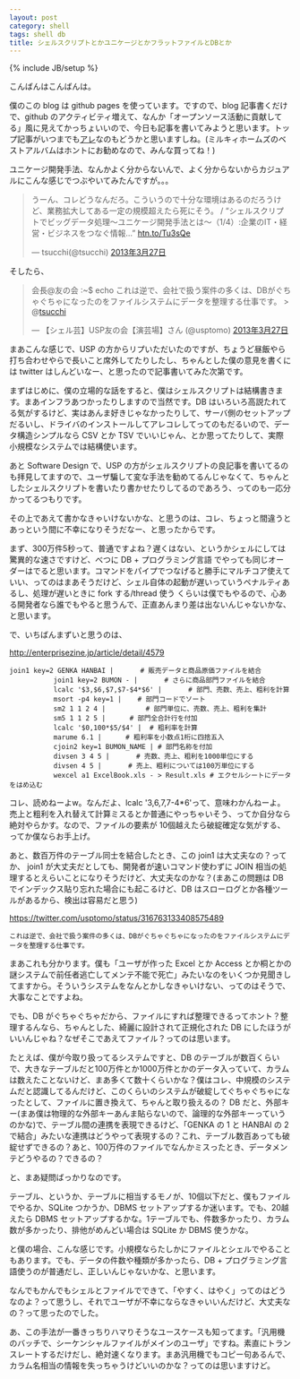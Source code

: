 ```yaml
---
layout: post
category: shell
tags: shell db
title: シェルスクリプトとかユニケージとかフラットファイルとDBとか
---
```

{% include JB/setup %}

こんばんはこんばんは。

僕のこの blog は github pages を使っています。ですので、blog 記事書くだけで、github のアクティビティ増えて、なんか「オープンソース活動に貢献してる」風に見えてかっちょいいので、今日も記事を書いてみようと思います。トップ記事がいつまでも[アレ](http://tsucchi.github.com/milkyholmes/2013/03/24/milkyholmes-best-album)なのもどうかと思いますしね。(ミルキィホームズのベストアルバムはホントにお勧めなので、みんな買ってね！)

ユニケージ開発手法、なんかよく分からないんで、よく分からないからカジュアルにこんな感じでつぶやいてみたんですが。。。

<blockquote class="twitter-tweet" lang="ja"><p>うーん、コレどうなんだろ。こういうので十分な環境はあるのだろうけど、業務拡大してある一定の規模超えたら死にそう。 / “シェルスクリプトでビッグデータ処理～ユニケージ開発手法とは～（1/4）:企業のIT・経営・ビジネスをつなぐ情報…” <a href="http://t.co/RNGKVBTmqU" title="http://htn.to/Tu3sQe">htn.to/Tu3sQe</a></p>&mdash; tsucchi(@tsucchi) <a href="https://twitter.com/tsucchi/status/316755716591468544">2013年3月27日</a></blockquote>
<script async src="//platform.twitter.com/widgets.js" charset="utf-8"></script>

そしたら、

<blockquote class="twitter-tweet" lang="ja"><p>会長@友の会 :~$ echo これは逆で、会社で扱う案件の多くは、DBがぐちゃぐちゃになったのをファイルシステムにデータを整理する仕事です。 &gt; @<a href="https://twitter.com/tsucchi">tsucchi</a></p>&mdash; 【シェル芸】USP友の会【演芸場】さん (@usptomo) <a href="https://twitter.com/usptomo/status/316763133408575489">2013年3月27日</a></blockquote>
<script async src="//platform.twitter.com/widgets.js" charset="utf-8"></script>

まあこんな感じで、USP の方からリプいただいたのですが、ちょうど昼飯やら打ち合わせやらで長いこと席外してたりしたし、ちゃんとした僕の意見を書くには twitter はしんどいなー、と思ったので記事書いてみた次第です。


まずはじめに、僕の立場的な話をすると、僕はシェルスクリプトは結構書きます。まあインフラあつかったりしますので当然です。DB はいろいろ高説たれてる気がするけど、実はあんま好きじゃなかったりして、サーバ側のセットアップだるいし、ドライバのインストールしてアレコレしてってのもだるいので、データ構造シンプルなら CSV とか TSV でいいじゃん、とか思ってたりして、実際小規模なシステムでは結構使います。

あと Software Design で、USP の方がシェルスクリプトの良記事を書いてるのも拝見してますので、ユーザ騙して変な手法を勧めてるんじゃなくて、ちゃんとしたシェルスクリプトを書いたり書かせたりしてるのであろう、ってのも一応分かってるつもりです。

その上であえて書かなきゃいけないかな、と思うのは、コレ、ちょっと間違うとあっという間に不幸になりそうだなー、と思ったからです。

まず、300万件5秒って、普通ですよね？遅くはない、というかシェルにしては驚異的な速さですけど、べつに DB + プログラミング言語 でやっても同じオーダーはでると思います。コマンドをパイプでつなげると勝手にマルチコア使えていい、ってのはまあそうだけど、シェル自体の起動が遅いっていうペナルティあるし、処理が遅いときに fork する/thread 使う くらいは僕でもやるので、心ある開発者なら誰でもやると思うんで、正直あんまり差は出ないんじゃないかな、と思います。

で、いちばんまずいと思うのは、

http://enterprisezine.jp/article/detail/4579

```
join1 key=2 GENKA HANBAI |　　　　# 販売データと商品原価ファイルを結合
           join1 key=2 BUMON - |　　　　# さらに商品部門ファイルを結合
           lcalc '$3,$6,$7,$7-$4*$6' |　　　　# 部門、売数、売上、粗利を計算
           msort -p4 key=1 |    # 部門コードでソート
           sm2 1 1 2 4 |          # 部門単位に、売数、売上、粗利を集計
           sm5 1 1 2 5 |　　　 # 部門全合計行を付加
           lcalc '$0,100*$5/$4' |  # 粗利率を計算
           marume 6.1 |　　　 # 粗利率を小数点1桁に四捨五入
           cjoin2 key=1 BUMON_NAME | # 部門名称を付加
           divsen 3 4 5 |　　　　# 売数、売上、粗利を1000単位にする
           divsen 4 5 |　　　　# 売上、粗利については100万単位にする
           wexcel a1 ExcelBook.xls - > Result.xls # エクセルシートにデータをはめ込む
```

コレ、読めねーよw。なんだよ、lcalc '$3,$6,$7,$7-$4*$6'って、意味わかんねーよ。売上と粗利を入れ替えて計算ミスるとか普通にやっちゃいそう、ってか自分なら絶対やらかす。なので、ファイルの要素が 10個越えたら破綻確定な気がする、ってか僕ならお手上げ。

あと、数百万件のテーブル同士を結合したとき、この join1 は大丈夫なの？ってか、 join1 が大丈夫だとしても、開発者が速いコマンド使わずに JOIN 相当の処理するとえらいことになりそうだけど、大丈夫なのかな？(まあこの問題は DB でインデックス貼り忘れた場合にも起こるけど、DB はスローログとか各種ツールがあるから、検出は容易だと思う)

https://twitter.com/usptomo/status/316763133408575489

```
これは逆で、会社で扱う案件の多くは、DBがぐちゃぐちゃになったのをファイルシステムにデータを整理する仕事です。
```

まあこれも分かります。僕も「ユーザが作った Excel とか Access とか桐とかの謎システムで前任者逃亡してメンテ不能で死亡」みたいなのをいくつか見聞きしてますから。そういうシステムをなんとかしなきゃいけない、ってのはそうで、大事なことですよね。

でも、DB がぐちゃぐちゃだから、ファイルにすれば整理できるってホント？整理するんなら、ちゃんとした、綺麗に設計されて正規化された DB にしたほうがいいんじゃね？なぜそこであえてファイル？ってのは思います。

たとえば、僕が今取り扱ってるシステムですと、DB のテーブルが数百くらいで、大きなテーブルだと100万件とか1000万件とかのデータ入っていて、カラムは数えたことないけど、まあ多くて数十くらいかな？僕はコレ、中規模のシステムだと認識してるんだけど、このくらいのシステムが破綻してぐちゃぐちゃになったとして、ファイルに置き換えて、ちゃんと取り扱えるの？ DB だと、外部キー(まあ僕は物理的な外部キーあんま貼らないので、論理的な外部キーっていうのかな)で、テーブル間の連携を表現できるけど、「GENKA の 1 と HANBAI の 2で結合」みたいな連携はどうやって表現するの？これ、テーブル数百あっても破綻せずできるの？あと、100万件のファイルでなんかミスったとき、データメンテどうやるの？できるの？

と、まあ疑問ばっかりなのです。

テーブル、というか、テーブルに相当するモノが、10個以下だと、僕もファイルでやるか、SQLite つかうか、DBMS セットアップするか迷います。でも、20越えたら DBMS セットアップするかな。1テーブルでも、件数多かったり、カラム数が多かったり、排他がめんどい場合は SQLite か DBMS 使うかな。

と僕の場合、こんな感じです。小規模ならたしかにファイルとシェルでやることもあります。でも、データの件数や種類が多かったら、DB + プログラミング言語使うのが普通だし、正しいんじゃないかな、と思います。

なんでもかんでもシェルとファイルでできて、「やすく、はやく」ってのはどうなのよ？って思うし、それでユーザが不幸にならなきゃいいんだけど、大丈夫なの？って思ったのでした。

あ、この手法が一番きっちりハマりそうなユースケースも知ってます。「汎用機のバッチで、シーケンシャルファイルがメインのユーザ」ですね。素直にトランスレートするだけだし、絶対速くなります。まあ汎用機でもコピー句あるんで、カラム名相当の情報を失っちゃうけどいいのかな？ってのは思いますけど。
